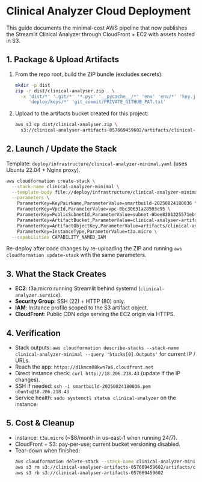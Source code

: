 # Clinical Analyzer Cloud Deployment

This guide documents the minimal-cost AWS pipeline that now publishes the Streamlit Clinical Analyzer through CloudFront + EC2 with assets hosted in S3.

## 1. Package & Upload Artifacts

1. From the repo root, build the ZIP bundle (excludes secrets):
   ```bash
   mkdir -p dist
   zip -r dist/clinical-analyser.zip . \
     -x 'dist/*' '.git/*' '*.pyc' '__pycache__/*' 'env' 'env/*' 'key.json' \
        'deploy/keys/*' 'git_commit/PRIVATE_GITHUB_PAT.txt'
   ```
2. Upload to the artifacts bucket created for this project:
   ```bash
   aws s3 cp dist/clinical-analyser.zip \
     s3://clinical-analyser-artifacts-057669459602/artifacts/clinical-analyser.zip
   ```

## 2. Launch / Update the Stack

Template: `deploy/infrastructure/clinical-analyzer-minimal.yaml` (uses Ubuntu 22.04 + Nginx proxy).

```bash
aws cloudformation create-stack \
  --stack-name clinical-analyzer-minimal \
  --template-body file://deploy/infrastructure/clinical-analyzer-minimal.yaml \
  --parameters \
    ParameterKey=KeyPairName,ParameterValue=smartbuild-20250824180036 \
    ParameterKey=VpcId,ParameterValue=vpc-0bc30631a28503c95 \
    ParameterKey=PublicSubnetId,ParameterValue=subnet-0bee8301325571ebf \
    ParameterKey=ArtifactBucket,ParameterValue=clinical-analyser-artifacts-057669459602 \
    ParameterKey=ArtifactObjectKey,ParameterValue=artifacts/clinical-analyser.zip \
    ParameterKey=InstanceType,ParameterValue=t3a.micro \
  --capabilities CAPABILITY_NAMED_IAM
```

Re-deploy after code changes by re-uploading the ZIP and running `aws cloudformation update-stack` with the same parameters.

## 3. What the Stack Creates

- **EC2**: t3a.micro running Streamlit behind systemd (`clinical-analyzer.service`).
- **Security Group**: SSH (22) + HTTP (80) only.
- **IAM**: Instance profile scoped to the S3 artifact object.
- **CloudFront**: Public CDN edge serving the EC2 origin via HTTPS.

## 4. Verification

- Stack outputs: `aws cloudformation describe-stacks --stack-name clinical-analyzer-minimal --query 'Stacks[0].Outputs'` for current IP / URLs.
- Reach the app: `https://d1kmcm08kwn7a6.cloudfront.net`
- Direct instance check: `curl http://18.206.218.43` (update if the IP changes).
- SSH if needed: `ssh -i smartbuild-20250824180036.pem ubuntu@18.206.218.43`
- Service health: `sudo systemctl status clinical-analyzer` on the instance.

## 5. Cost & Cleanup

- Instance: `t3a.micro` (~$8/month in us-east-1 when running 24/7).
- CloudFront + S3: pay-per-use; current bucket versioning disabled.
- Tear-down when finished:
  ```bash
  aws cloudformation delete-stack --stack-name clinical-analyzer-minimal
  aws s3 rm s3://clinical-analyser-artifacts-057669459602/artifacts/clinical-analyser.zip
  aws s3 rb s3://clinical-analyser-artifacts-057669459602
  ```
